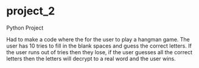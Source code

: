 # project_2
Python Project

Had to make a code where the for the user to play a hangman game. The user has 10 tries to fill in the blank spaces and guess the correct letters.
If the user runs out of tries then they lose, if the user guesses all the correct letters then the letters will decrypt to a real word and the user wins.
